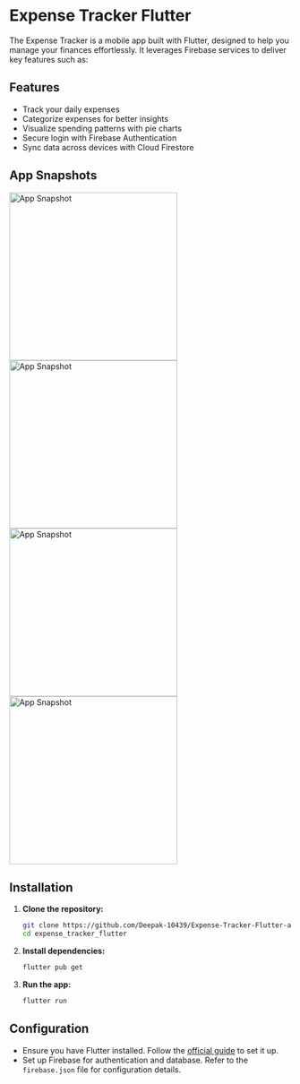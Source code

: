 # Expense Tracker Flutter

The Expense Tracker is a mobile app built with Flutter, designed to help you manage your finances effortlessly. It leverages Firebase services to deliver key features such as:

## Features

- Track your daily expenses
- Categorize expenses for better insights
- Visualize spending patterns with pie charts
- Secure login with Firebase Authentication
- Sync data across devices with Cloud Firestore

## App Snapshots
<img src="https://github.com/user-attachments/assets/dea58b4e-e267-48ef-92a9-47586b2765fe" alt="App Snapshot" width="300"/>
<img src="https://github.com/user-attachments/assets/c2830e0c-3b77-491f-b575-d5cb0c06f419" alt="App Snapshot" width="300"/>
<img src="https://github.com/user-attachments/assets/0c233c97-8837-46a9-bd3a-db443f9c04dd" alt="App Snapshot" width="300"/>
<img src="https://github.com/user-attachments/assets/1600305d-1921-4a6c-80c1-8a00ced3d0eb" alt="App Snapshot" width="300"/>

## Installation

1. **Clone the repository:**

   ```bash
   git clone https://github.com/Deepak-10439/Expense-Tracker-Flutter-app.git
   cd expense_tracker_flutter
   ```

2. **Install dependencies:**

   ```bash
   flutter pub get
   ```

3. **Run the app:**

   ```bash
   flutter run
   ```

## Configuration

- Ensure you have Flutter installed. Follow the [official guide](https://flutter.dev/docs/get-started/install) to set it up.
- Set up Firebase for authentication and database. Refer to the `firebase.json` file for configuration details.